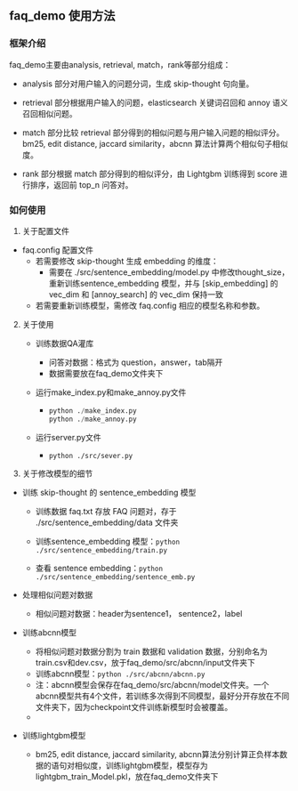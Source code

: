 ## faq_demo 使用方法

### 框架介绍

faq_demo主要由analysis, retrieval, match，rank等部分组成：

* analysis 部分对用户输入的问题分词，生成 skip-thought 句向量。

* retrieval 部分根据用户输入的问题，elasticsearch 关键词召回和 annoy 语义召回相似问题。

* match 部分比较 retrieval 部分得到的相似问题与用户输入问题的相似评分。bm25, edit distance, jaccard similarity，abcnn 算法计算两个相似句子相似度。
* rank 部分根据 match 部分得到的相似评分，由 Lightgbm 训练得到 score 进行排序，返回前 top_n 问答对。





### 如何使用

1. 关于配置文件

* faq.config 配置文件
  - 若需要修改 skip-thought 生成 embedding 的维度：
    - 需要在 ./src/sentence_embedding/model.py 中修改thought_size，重新训练sentence_embedding 模型，并与 [skip_embedding] 的vec_dim 和 [annoy_search] 的 vec_dim 保持一致
  - 若需要重新训练模型，需修改 faq.config 相应的模型名称和参数。

2. 关于使用

   - 训练数据QA灌库

     - 问答对数据：格式为 question，answer，tab隔开
     - 数据需要放在faq_demo文件夹下

   - 运行make_index.py和make_annoy.py文件

     - ```python
       python ./make_index.py
       python ./make_annoy.py
       ```

   - 运行server.py文件

     - ```python ./src/sever.py``` 

3. 关于修改模型的细节

* 训练 skip-thought 的 sentence_embedding 模型
  * 训练数据 faq.txt 存放 FAQ 问题对，存于 ./src/sentence_embedding/data 文件夹
  
  * 训练sentence_embedding 模型：```python ./src/sentence_embedding/train.py``` 
  
  * 查看 sentence embedding：`python ./src/sentence_embedding/sentence_emb.py`
  
    
  
* 处理相似问题对数据
  * 相似问题对数据：header为sentence1， sentence2，label
  
    
  
* 训练abcnn模型
  * 将相似问题对数据分割为 train 数据和 validation 数据，分别命名为train.csv和dev.csv，放于faq_demo/src/abcnn/input文件夹下
  * 训练abcnn模型：```python ./src/abcnn/abcnn.py``` 
  * 注：abcnn模型会保存在faq_demo/src/abcnn/model文件夹。一个abcnn模型共有4个文件，若训练多次得到不同模型，最好分开存放在不同文件夹下，因为checkpoint文件训练新模型时会被覆盖。
  * 
  
* 训练lightgbm模型
  
  - bm25, edit distance, jaccard similarity, abcnn算法分别计算正负样本数据的语句对相似度，训练lightgbm模型，模型存为lightgbm_train_Model.pkl，放在faq_demo文件夹下





